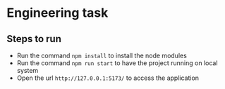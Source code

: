 # Engineering task
## Steps to run
- Run the command `npm install` to install the node modules
- Run the command `npm run start` to have the project running on local system
- Open the url `http://127.0.0.1:5173/` to access the application